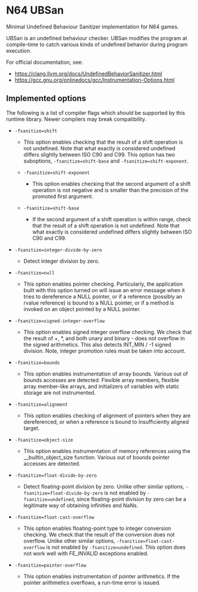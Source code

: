# N64 UBSan

Minimal Undefined Behaviour Sanitizer implementation for N64 games.

UBSan is an undefined behaviour checker. UBSan modifies the program at compile-time to catch various kinds of undefined behavior during program execution.

For official documentation, see:

- <https://clang.llvm.org/docs/UndefinedBehaviorSanitizer.html>
- <https://gcc.gnu.org/onlinedocs/gcc/Instrumentation-Options.html>

## Implemented options

The following is a list of compiler flags which _should_ be supported by this runtime library. Newer compilers may break compatibility.

- `-fsanitize=shift`
  - This option enables checking that the result of a shift operation is not undefined. Note that what exactly is considered undefined differs slightly between ISO C90 and C99. This option has two suboptions, `-fsanitize=shift-base` and `-fsanitize=shift-exponent`.

  - `-fsanitize=shift-exponent`
    - This option enables checking that the second argument of a shift operation is not negative and is smaller than the precision of the promoted first argument.
  - `-fsanitize=shift-base`
    - If the second argument of a shift operation is within range, check that the result of a shift operation is not undefined. Note that what exactly is considered undefined differs slightly between ISO C90 and C99.

- `-fsanitize=integer-divide-by-zero`
  - Detect integer division by zero.

- `-fsanitize=null`
  - This option enables pointer checking. Particularly, the application built with this option turned on will issue an error message when it tries to dereference a NULL pointer, or if a reference (possibly an rvalue reference) is bound to a NULL pointer, or if a method is invoked on an object pointed by a NULL pointer.

- `-fsanitize=signed-integer-overflow`
  - This option enables signed integer overflow checking. We check that the result of +, *, and both unary and binary - does not overflow in the signed arithmetics. This also detects INT_MIN / -1 signed division. Note, integer promotion rules must be taken into account.

- `-fsanitize=bounds`
  - This option enables instrumentation of array bounds. Various out of bounds accesses are detected. Flexible array members, flexible array member-like arrays, and initializers of variables with static storage are not instrumented.

- `-fsanitize=alignment`
  - This option enables checking of alignment of pointers when they are dereferenced, or when a reference is bound to insufficiently aligned target.

- `-fsanitize=object-size`
  - This option enables instrumentation of memory references using the __builtin_object_size function. Various out of bounds pointer accesses are detected.

- `-fsanitize=float-divide-by-zero`
  - Detect floating-point division by zero. Unlike other similar options, `-fsanitize=float-divide-by-zero` is not enabled by `-fsanitize=undefined`, since floating-point division by zero can be a legitimate way of obtaining infinities and NaNs.

- `-fsanitize=float-cast-overflow`
  - This option enables floating-point type to integer conversion checking. We check that the result of the conversion does not overflow. Unlike other similar options, `-fsanitize=float-cast-overflow` is not enabled by `-fsanitize=undefined`. This option does not work well with FE_INVALID exceptions enabled.

- `-fsanitize=pointer-overflow`
  - This option enables instrumentation of pointer arithmetics. If the pointer arithmetics overflows, a run-time error is issued.
